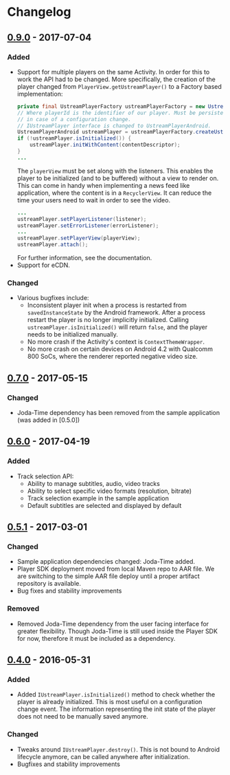 # Changelog

## [0.9.0] - 2017-07-04
### Added
- Support for multiple players on the same Activity. In order for this to work the API had to be changed.
    More specifically, the creation of the player changed from `PlayerView.getUstreamPlayer()` to a Factory based implementation:
    ```java
    private final UstreamPlayerFactory ustreamPlayerFactory = new UstreamPlayerFactory(USTREAM_PLAYER_SDK_KEY, context);
    // Where playerId is the identifier of our player. Must be persisted in order to retrieve the same instance 
    // in case of a configuration change.
    // IUstreamPlayer interface is changed to UstreamPlayerAndroid.
    UstreamPlayerAndroid ustreamPlayer = ustreamPlayerFactory.createUstreamPlayer(playerId);
    if (!ustreamPlayer.isInitialized()) {
        ustreamPlayer.initWithContent(contentDescriptor);
    }
    ...
    ```
    The `playerView` must be set along with the listeners.
    This enables the player to be initialized (and to be buffered) without a view to render on.
    This can come in handy when implementing a news feed like application, where the content is in a `RecyclerView`.
    It can reduce the time your users need to wait in order to see the video.
    ```java
    ...
    ustreamPlayer.setPlayerListener(listener);
    ustreamPlayer.setErrorListener(errorListener);
    ...
    ustreamPlayer.setPlayerView(playerView);
    ustreamPlayer.attach();
    ```
    For further information, see the documentation.
- Support for eCDN.

### Changed
- Various bugfixes include:
    - Inconsistent player init when a process is restarted from `savedInstanceState` by the Android framework.
      After a process restart the player is no longer implicitly initialized.
      Calling `ustreamPlayer.isInitialized()` will return `false`, and the player needs to be initialized manually.
    - No more crash if the Activity's context is `ContextThemeWrapper`.
    - No more crash on certain devices on Android 4.2 with Qualcomm 800 SoCs, where the renderer reported negative video size.

## [0.7.0] - 2017-05-15
### Changed
- Joda-Time dependency has been removed from the sample application (was added in [0.5.0])

## [0.6.0] - 2017-04-19
### Added
- Track selection API:
    - Ability to manage subtitles, audio, video tracks
    - Ability to select specific video formats (resolution, bitrate)
	- Track selection example in the sample application
	- Default subtitles are selected and displayed by default

## [0.5.1] - 2017-03-01
### Changed
- Sample application dependencies changed: Joda-Time added.
- Player SDK deployment moved from local Maven repo to AAR file. We are switching to the simple AAR file deploy until
a proper artifact repository is available.
- Bug fixes and stability improvements

### Removed
- Removed Joda-Time dependency from the user facing interface for greater flexibility. Though Joda-Time is still used
inside the Player SDK for now, therefore it must be included as a dependency.

## [0.4.0] - 2016-05-31
### Added
- Added `IUstreamPlayer.isInitialized()` method to check whether the player is already initialized. This is most useful
on a configuration change event. The information representing the init state of the player does not need to be manually
saved anymore.

### Changed
- Tweaks around `IUstreamPlayer.destroy()`. This is not bound to Android lifecycle anymore, can be called anywhere
after initialization.
- Bugfixes and stability improvements

[0.9.0]: ../0.9.0/
[0.7.0]: ../0.7.0/
[0.6.0]: ../0.6.0/
[0.5.1]: ../0.5.0/
[0.4.0]: ../0.4.0/
